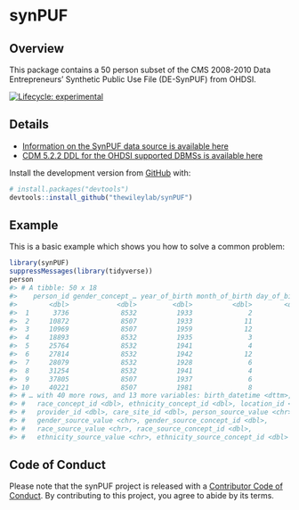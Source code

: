 
<!-- README.md is generated from README.Rmd. Please edit that file -->

# synPUF

## Overview

This package contains a 50 person subset of the CMS 2008-2010 Data
Entrepreneurs’ Synthetic Public Use File (DE-SynPUF) from OHDSI.

<!-- badges: start -->

[![Lifecycle:
experimental](https://img.shields.io/badge/lifecycle-experimental-orange.svg)](https://www.tidyverse.org/lifecycle/#experimental)
<!-- badges: end -->

## Details

  - [Information on the SynPUF data source is available
    here](https://www.cms.gov/Research-Statistics-Data-and-Systems/Downloadable-Public-Use-Files/SynPUFs/DE_Syn_PUF.html)
  - [CDM 5.2.2 DDL for the OHDSI supported DBMSs is available
    here](https://github.com/OHDSI/CommonDataModel/blob/v5.2.2/PostgreSQL/OMOP%20CDM%20ddl%20-%20PostgreSQL.sql)

Install the development version from
[GitHub](https://github.com/thewileylab/synPUF) with:

``` r
# install.packages("devtools")
devtools::install_github("thewileylab/synPUF")
```

## Example

This is a basic example which shows you how to solve a common problem:

``` r
library(synPUF)
suppressMessages(library(tidyverse))
person
#> # A tibble: 50 x 18
#>    person_id gender_concept_… year_of_birth month_of_birth day_of_birth
#>        <dbl>            <dbl>         <dbl>          <dbl>        <dbl>
#>  1      3736             8532          1933              2            1
#>  2     10872             8507          1933             11            1
#>  3     10969             8507          1959             12            1
#>  4     18893             8532          1935              3            1
#>  5     25764             8532          1941              4            1
#>  6     27814             8532          1942             12            1
#>  7     28079             8532          1928              6            1
#>  8     31254             8532          1941              4            1
#>  9     37805             8507          1937              6            1
#> 10     40221             8507          1981              8            1
#> # … with 40 more rows, and 13 more variables: birth_datetime <dttm>,
#> #   race_concept_id <dbl>, ethnicity_concept_id <dbl>, location_id <dbl>,
#> #   provider_id <dbl>, care_site_id <dbl>, person_source_value <chr>,
#> #   gender_source_value <chr>, gender_source_concept_id <dbl>,
#> #   race_source_value <chr>, race_source_concept_id <dbl>,
#> #   ethnicity_source_value <chr>, ethnicity_source_concept_id <dbl>
```

## Code of Conduct

Please note that the synPUF project is released with a [Contributor Code
of
Conduct](https://contributor-covenant.org/version/2/0/CODE_OF_CONDUCT.html).
By contributing to this project, you agree to abide by its terms.
